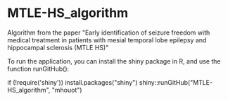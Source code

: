 # MTLE-HS_algorithm
Algorithm from the paper "Early identification of seizure freedom with medical treatment in patients with mesial temporal lobe epilepsy and hippocampal sclerosis (MTLE HS)"


To run the application, you can install the shiny package in R, and use the function runGitHub():

if (!require('shiny')) install.packages("shiny")
shiny::runGitHub("MTLE-HS_algorithm", "mhouot")
